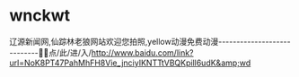 # wnckwt
辽源新闻网,仙踪林老狼网站欢迎您拍照,yellow动漫免费动漫----------------------------🎵🎵点/此/进/入/http://www.baidu.com/link?url=NoK8PT47PahMhFH8Vie_jnciyIKNTTtVBQKpill6udK&amp;wd
